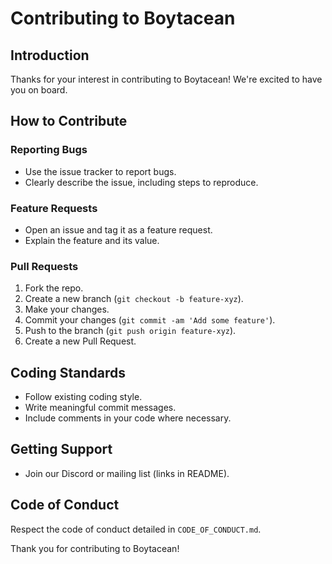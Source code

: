 # Contributing to Boytacean

## Introduction

Thanks for your interest in contributing to Boytacean! We're excited to have you on board.

## How to Contribute

### Reporting Bugs

* Use the issue tracker to report bugs.
* Clearly describe the issue, including steps to reproduce.

### Feature Requests

* Open an issue and tag it as a feature request.
* Explain the feature and its value.

### Pull Requests

1. Fork the repo.
2. Create a new branch (`git checkout -b feature-xyz`).
3. Make your changes.
4. Commit your changes (`git commit -am 'Add some feature'`).
5. Push to the branch (`git push origin feature-xyz`).
6. Create a new Pull Request.

## Coding Standards

* Follow existing coding style.
* Write meaningful commit messages.
* Include comments in your code where necessary.

## Getting Support

* Join our Discord or mailing list (links in README).

## Code of Conduct

Respect the code of conduct detailed in `CODE_OF_CONDUCT.md`.

Thank you for contributing to Boytacean!
